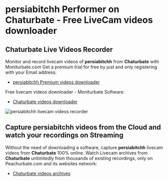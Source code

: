 # persiabitchh Performer on Chaturbate - Free LiveCam videos downloader

## Chaturbate Live Videos Recorder

Monitor and record livecam videos of **persiabitchh** from **Chaturbate** with Moniturbate.com
Get a premium trial for free by just and only registering with your Email address:
* [persiabitchh Premium videos downloader](https://moniturbate.com/request-demo-licence-key.html)

Free livecam videos downloader - Moniturbate Software:
* [Chaturbate videos downloader](https://moniturbate.com/moniturbate-download-software.html)

![persiabitchh livecam videos recorder](https://peachurnet.com/templates/moniturbate-software.png)


## Capture persiabitchh videos from the Cloud and watch your recordings on Streaming

Without the need of downloading a software, capture **persiabitchh** livecam videos from **Chaturbate** 100% online.
Watch Livecam archives from **Chaturbate** unlimitedly from thousands of existing recordings, only on Peachurbate.com and its websites network:
* [Chaturbate videos archives](https://peachurnet.com/)